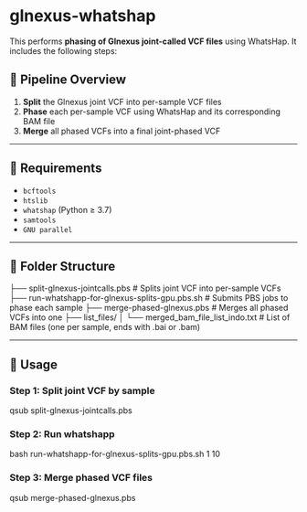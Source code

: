 # glnexus-whatshap

This performs **phasing of Glnexus joint-called VCF files** using WhatsHap. It includes the following steps:

## 🔧 Pipeline Overview

1. **Split** the Glnexus joint VCF into per-sample VCF files  
2. **Phase** each per-sample VCF using WhatsHap and its corresponding BAM file  
3. **Merge** all phased VCFs into a final joint-phased VCF

---

## 🧪 Requirements

- `bcftools`
- `htslib`
- `whatshap` (Python ≥ 3.7)
- `samtools`
- `GNU parallel`
  
---

## 📁 Folder Structure
├── split-glnexus-jointcalls.pbs # Splits joint VCF into per-sample VCFs
├── run-whatshapp-for-glnexus-splits-gpu.pbs.sh # Submits PBS jobs to phase each sample
├── merge-phased-glnexus.pbs # Merges all phased VCFs into one
├── list_files/
│ └── merged_bam_file_list_indo.txt # List of BAM files (one per sample, ends with .bai or .bam)

---

## 🚀 Usage

### Step 1: Split joint VCF by sample
qsub split-glnexus-jointcalls.pbs

### Step 2: Run whatshapp
bash run-whatshapp-for-glnexus-splits-gpu.pbs.sh 1 10

### Step 3: Merge phased VCF files
qsub merge-phased-glnexus.pbs

